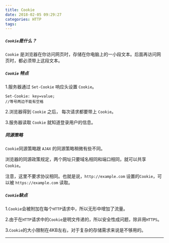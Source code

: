 ```yaml
---
title: Cookie
date: 2018-02-05 09:29:27
categories: HTTP
tags:
---
```


##### `Cookie`是什么？

`Cookie` 是浏览器在你访问网页时，存储在你电脑上的一小段文本。后面再访问网页时，都必须带上这段文本。


##### `Cookie` 特点

1.服务器通过 `Set-Cookie` 响应头设置 `Cookie`。

	Set-Cookie: key=value;
	//等号两边不能有空格

2.浏览器得到 `Cookie` 之后， 每次请求都要带上 `Cookie`。

3.服务器读取 `Cookie` 就知道登录用户的信息。

##### 同源策略

`Cookie`同源策略跟 `AJAX` 的同源策略稍微有些不同。

浏览器的同源政策规定，两个网址只要域名相同和端口相同，就可以共享 `Cookie`。

注意，这里不要求协议相同。也就是说，`http://example.com` 设置的`Cookie`，可以被 `https://example.com` 读取。

##### `Cookie`缺点

1.`Cookie`会被附加在每个`HTTP`请求中，所以无形中增加了流量。

2.由于在`HTTP`请求中的`Cookie`是明文传递的，所以安全性成问题，除非用`HTTPS`。

3.`Cookie`的大小限制在4KB左右，对于复杂的存储需求来说是不够用的。

---

